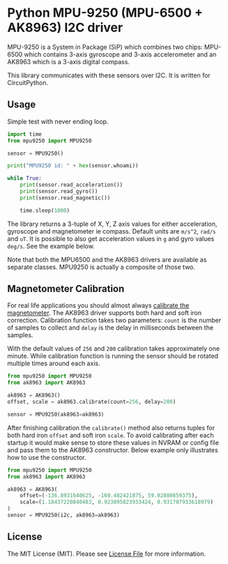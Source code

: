 # Python MPU-9250 (MPU-6500 + AK8963) I2C driver

MPU-9250 is a System in Package (SiP) which combines two chips: MPU-6500 which contains 3-axis gyroscope and 3-axis accelerometer and an AK8963 which is a 3-axis digital compass.

This library communicates with these sensors over I2C. It is written for 
CircuitPython.

## Usage

Simple test with never ending loop.

```python
import time
from mpu9250 import MPU9250

sensor = MPU9250()

print("MPU9250 id: " + hex(sensor.whoami))

while True:
    print(sensor.read_acceleration())
    print(sensor.read_gyro())
    print(sensor.read_magnetic())

    time.sleep(1000)
```

The library returns a 3-tuple of X, Y, Z axis values for either acceleration, gyroscope and magnetometer ie compass. Default units are `m/s^2`, `rad/s` and `uT`. It is possible to also get acceleration values in `g` and gyro values `deg/s`. See the example below. 

Note that both the MPU6500 and the AK8963 drivers are available as separate classes. MPU9250 is actually a composite of those two.

## Magnetometer Calibration

For real life applications you should almost always [calibrate the magnetometer](https://appelsiini.net/2018/calibrate-magnetometer/). The AK8963 driver supports both hard and soft iron correction. Calibration function takes two parameters: `count` is the number of samples to collect and `delay` is the delay in milliseconds between the samples.

With the default values of `256` and `200` calibration takes approximately one minute. While calibration function is running the sensor should be rotated multiple times around each axis.

```python
from mpu9250 import MPU9250
from ak8963 import AK8963

ak8963 = AK8963()
offset, scale = ak8963.calibrate(count=256, delay=200)

sensor = MPU9250(ak8963=ak8963)
```

After finishing calibration the `calibrate()` method also returns tuples for both hard iron `offset` and soft iron `scale`. To avoid calibrating after each startup it would make sense to store these values in NVRAM or config file and pass them to the AK8963 constructor. Below example only illustrates how to use the constructor.

```python
from mpu9250 import MPU9250
from ak8963 import AK8963

ak8963 = AK8963(
    offset=(-136.8931640625, -160.482421875, 59.02880859375),
    scale=(1.18437220840483, 0.923895823933424, 0.931707933618979)
)
sensor = MPU9250(i2c, ak8963=ak8963)
```


## License

The MIT License (MIT). Please see [License File](LICENSE.txt) for more information.
